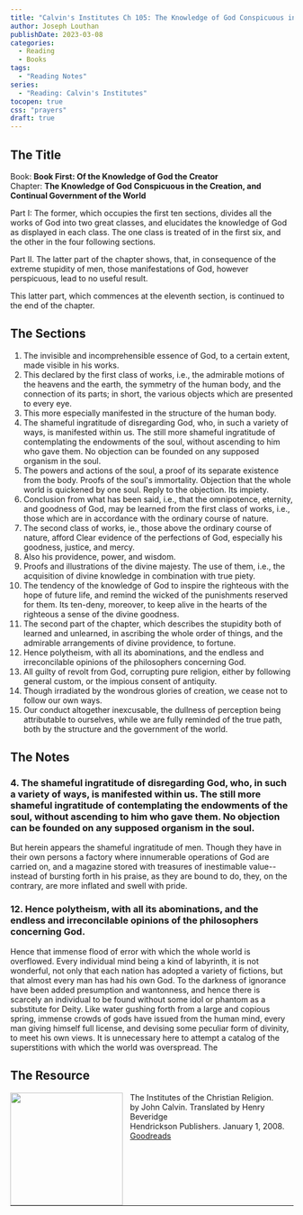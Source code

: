 ```yaml
---
title: "Calvin's Institutes Ch 105: The Knowledge of God Conspicuous in the Creation"
author: Joseph Louthan
publishDate: 2023-03-08
categories:
  - Reading
  - Books
tags:
  - "Reading Notes"
series:
  - "Reading: Calvin's Institutes"
tocopen: true
css: "prayers"
draft: true
---
```


## The Title

Book: **Book First: Of the Knowledge of God the Creator**  
Chapter: **The Knowledge of God Conspicuous in the Creation, and Continual Government of the World**

Part I: The former, which occupies the first ten sections, divides all the works of God into two great classes, and elucidates the knowledge of God as displayed in each class. The one class is treated of in the first six, and the other in the four following sections.

Part II. The latter part of the chapter shows, that, in consequence of the extreme stupidity of men, those manifestations of God, however perspicuous, lead to no useful result.

This latter part, which commences at the eleventh section, is continued to the end of the chapter.

## The Sections

1. The invisible and incomprehensible essence of God, to a certain extent, made visible in his works.
2. This declared by the first class of works, i.e., the admirable motions of the heavens and the earth, the symmetry of the human body, and the connection of its parts; in short, the various objects which are presented to every eye.
3. This more especially manifested in the structure of the human body.
4. The shameful ingratitude of disregarding God, who, in such a variety of ways, is manifested within us. The still more shameful ingratitude of contemplating the endowments of the soul, without ascending to him who gave them. No objection can be founded on any supposed organism in the soul.
5. The powers and actions of the soul, a proof of its separate existence from the body. Proofs of the soul's immortality. Objection that the whole world is quickened by one soul. Reply to the objection. Its impiety.
6. Conclusion from what has been said, i.e., that the omnipotence, eternity, and goodness of God, may be learned from the first class of works, i.e., those which are in accordance with the ordinary course of nature.
7. The second class of works, ie., those above the ordinary course of nature, afford Clear evidence of the perfections of God, especially his goodness, justice, and mercy.
8. Also his providence, power, and wisdom.
9. Proofs and illustrations of the divine majesty. The use of them, i.e., the acquisition of divine knowledge in combination with true piety.
10. The tendency of the knowledge of God to inspire the righteous with the hope of future life, and remind the wicked of the punishments reserved for them. Its ten-deny, moreover, to keep alive in the hearts of the righteous a sense of the divine goodness.
11. The second part of the chapter, which describes the stupidity both of learned and unlearned, in ascribing the whole order of things, and the admirable arrangements of divine providence, to fortune.
12. Hence polytheism, with all its abominations, and the endless and irreconcilable opinions of the philosophers concerning God.
13. All guilty of revolt from God, corrupting pure religion, either by following general custom, or the impious consent of antiquity.
14. Though irradiated by the wondrous glories of creation, we cease not to follow our own ways.
15. Our conduct altogether inexcusable, the dullness of perception being attributable to ourselves, while we are fully reminded of the true path, both by the structure and the government of the world.

## The Notes

### 4. The shameful ingratitude of disregarding God, who, in such a variety of ways, is manifested within us. The still more shameful ingratitude of contemplating the endowments of the soul, without ascending to him who gave them. No objection can be founded on any supposed organism in the soul.

But herein appears the shameful ingratitude of men. Though they have in their own persons a factory where innumerable operations of God are carried on, and a magazine stored with treasures of inestimable value--instead of bursting forth in his praise, as they are bound to do, they, on the contrary, are more inflated and swell with pride. 

### 12. Hence polytheism, with all its abominations, and the endless and irreconcilable opinions of the philosophers concerning God.

Hence that immense flood of error with which the whole world is overflowed. Every individual mind being a kind of labyrinth, it is not wonderful, not only that each nation has adopted a variety of fictions, but that almost every man has had his own God. To the darkness of ignorance have been added presumption and wantonness, and hence there is scarcely an individual to be found without some idol or phantom as a substitute for Deity. Like water gushing forth from a large and copious spring, immense crowds of gods have issued from the human mind, every man giving himself full license, and devising some peculiar form of divinity, to meet his own views. It is unnecessary here to attempt a catalog of the superstitions with which the world was overspread. The

## The Resource

<p style="clear:both;">

<img src="https://theologic.us/images/resources/book-calvin-beveridge-institutes.jpg" align="left" width="200" style="padding-right: 10px" />The Institutes of the Christian Religion.  
by John Calvin.  Translated by Henry Beveridge  
Hendrickson Publishers. January 1, 2008.  
[Goodreads](https://www.goodreads.com/book/show/1155340.Institutes_of_the_Christian_Religion)

<p style="clear:both;">

---
